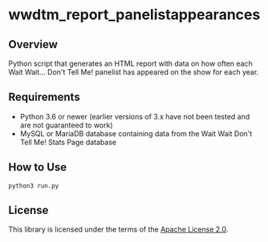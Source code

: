 # wwdtm_report_panelistappearances

## Overview

Python script that generates an HTML report with data on how often each
Wait Wait... Don't Tell Me! panelist has appeared on the show for each year.

## Requirements
 * Python 3.6 or newer (earlier versions of 3.x have not been tested and are not guaranteed to work)
 * MySQL or MariaDB database containing data from the Wait Wait Don't Tell Me! Stats Page database

## How to Use

```python3 run.py```

## License

This library is licensed under the terms of the [Apache License 2.0](http://www.apache.org/licenses/LICENSE-2.0).
